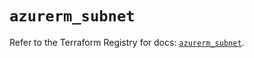 # `azurerm_subnet`

Refer to the Terraform Registry for docs: [`azurerm_subnet`](https://registry.terraform.io/providers/hashicorp/azurerm/4.32.0/docs/resources/subnet).
